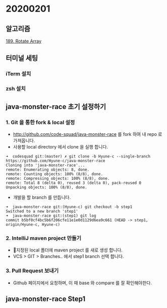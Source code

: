 # 20200201

## 알고리즘
[189. Rotate Array](https://github.com/Hyune-c/algorithm/tree/master/src/main/java/leetcode/rotatearray)

## 터미널 세팅
### iTerm 설치
### zsh 설치

## java-monster-race 초기 설정하기
### 1. Git 을 통한 fork & local 설정
- http://github.com/code-squad/java-monster-race 를 fork 하여 내 repo 로 가져옵니다.
- 사용할 local directory 에서 clone 을 실행 합니다. 
```shell script
➜  codesquad git:(master) ✗ git clone -b Hyune-c --single-branch https://github.com/Hyune-c/java-monster-race
Cloning into 'java-monster-race'...
remote: Enumerating objects: 8, done.
remote: Counting objects: 100% (8/8), done.
remote: Compressing objects: 100% (8/8), done.
remote: Total 8 (delta 0), reused 3 (delta 0), pack-reused 0
Unpacking objects: 100% (8/8), done.
```
- 개발을 할 branch 를 만듭니다.
```shell script
➜  java-monster-race git:(Hyune-c) git checkout -b step1
Switched to a new branch 'step1'
➜  java-monster-race git:(step1) git log
commit b5bf0cf4bc5b6f206cfe11e1e0d1129d6ea9c661 (HEAD -> step1, origin/Hyune-c, Hyune-c)
```
### 2. IntelliJ maven project 만들기
- 지정된 local 폴더에 maven project 를 새로 생성 합니다.
- VCS > GIT > Branches.. 에서 step1 branch 선택 합니다.

### 3. Pull Request 보내기
- Github 페이지에서 요청하며, 이 때 base 와 compare 를 잘 확인해야한다.

## java-monster-race Step1
<!--stackedit_data:
eyJoaXN0b3J5IjpbMjA3NDU3MDg0NSwtMTY2MTI0NTgwMywyMD
YyODU5MjkxLC03MDA4MzgyNzUsLTcwNTMyNjE0OCwtMTk3NDc0
ODgyOSw3MzI3MDYyNDYsMTg5NzczNTUxOF19
-->